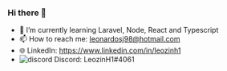 ### Hi there 👋

- 🌱 I’m currently learning Laravel, Node, React and Typescript
- 📫 How to reach me: leonardosj98@hotmail.com
- 🌐 LinkedIn: https://www.linkedin.com/in/leozinh1
- ![discord](https://i.imgur.com/jjlTad2.png) Discord: LeozinH1#4061
